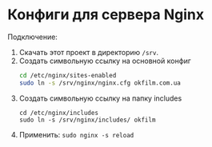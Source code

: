 # Конфиги для сервера Nginx

Подключение:
1. Скачать этот проект в директорию `/srv`.
2. Создать символьную ссылку на основной конфиг
   ```bash
   cd /etc/nginx/sites-enabled
   sudo ln -s /srv/nginx/nginx.cfg okfilm.com.ua
   ```
3. Создать символьную ссылку на папку includes
   ```shell
   cd /etc/nginx/includes
   sudo ln -s /srv/nginx/includes/ okfilm
   ```
4. Применить: `sudo nginx -s reload`
